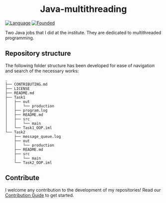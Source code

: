 <div align="center">
  <h1>
    Java-multithreading
  </h1>
</div>

[![Language](https://img.shields.io/badge/Language-Java-green.svg)]()
[![Founded](https://img.shields.io/badge/Founded-September_2025-ff69b4.svg)]()

Two Java jobs that I did at the institute. They are dedicated to multithreaded programming.


## Repository structure
The following folder structure has been developed for ease of navigation and search of the necessary works:

```
.
├── CONTRIBUTING.md
├── LICENSE
├── README.md
├── Task1
│   ├── out
│   │   └── production
│   ├── program.log
│   ├── README.md
│   ├── src
│   │   └── main
│   └── Task1_OOP.iml
└── Task2
    ├── message_queue.log
    ├── out
    │   └── production
    ├── README.md
    ├── src
    │   └── main
    └── Task2_OOP.iml
```

## Contribute
I welcome any contribution to the development of my repositories! Read our [Contribution Guide](CONTRIBUTING.md ) to get started.

